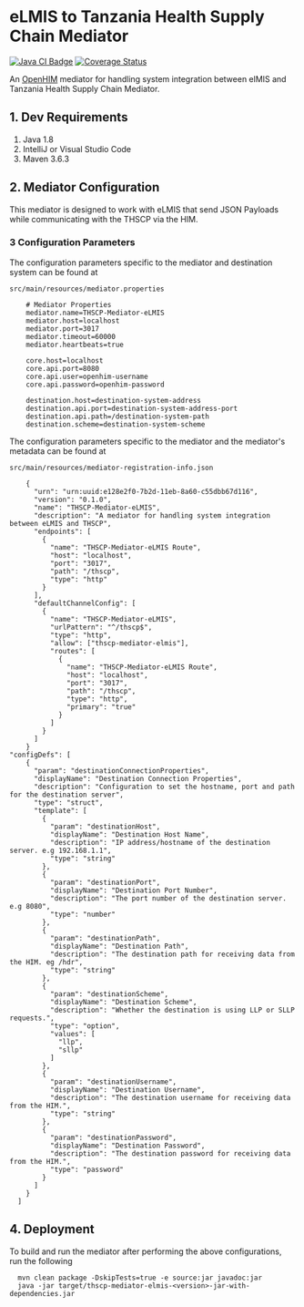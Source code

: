 # eLMIS to Tanzania Health Supply Chain Mediator


[![Java CI Badge](https://github.com/SoftmedTanzania/thscp-mediator-elmis/workflows/Java%20CI%20with%20Maven/badge.svg)](https://github.com/SoftmedTanzania/thscp-mediator-elmis/actions?query=workflow%3A%22Java+CI+with+Maven%22)
[![Coverage Status](https://coveralls.io/repos/github/SoftmedTanzania/thscp-mediator-elmis/badge.svg?branch=development)](https://coveralls.io/github/SoftmedTanzania/thscp-mediator-elmis?branch=development)

An [OpenHIM](http://openhim.org/) mediator for handling system integration between elMIS and Tanzania Health Supply Chain Mediator.

## 1. Dev Requirements

1. Java 1.8
2. IntelliJ or Visual Studio Code
3. Maven 3.6.3

## 2. Mediator Configuration

This mediator is designed to work with eLMIS that send JSON Payloads while communicating with the THSCP via the HIM.

### 3 Configuration Parameters

The configuration parameters specific to the mediator and destination system can be found at

`src/main/resources/mediator.properties`

```
    # Mediator Properties
    mediator.name=THSCP-Mediator-eLMIS
    mediator.host=localhost
    mediator.port=3017
    mediator.timeout=60000
    mediator.heartbeats=true
    
    core.host=localhost
    core.api.port=8080
    core.api.user=openhim-username
    core.api.password=openhim-password
    
    destination.host=destination-system-address
    destination.api.port=destination-system-address-port
    destination.api.path=/destination-system-path
    destination.scheme=destination-system-scheme
```

The configuration parameters specific to the mediator and the mediator's metadata can be found at

`src/main/resources/mediator-registration-info.json`

```
    {
      "urn": "urn:uuid:e128e2f0-7b2d-11eb-8a60-c55dbb67d116",
      "version": "0.1.0",
      "name": "THSCP-Mediator-eLMIS",
      "description": "A mediator for handling system integration between eLMIS and THSCP",
      "endpoints": [
        {
          "name": "THSCP-Mediator-eLMIS Route",
          "host": "localhost",
          "port": "3017",
          "path": "/thscp",
          "type": "http"
        }
      ],
      "defaultChannelConfig": [
        {
          "name": "THSCP-Mediator-eLMIS",
          "urlPattern": "^/thscp$",
          "type": "http",
          "allow": ["thscp-mediator-elmis"],
          "routes": [
            {
              "name": "THSCP-Mediator-eLMIS Route",
              "host": "localhost",
              "port": "3017",
              "path": "/thscp",
              "type": "http",
              "primary": "true"
            }
          ]
        }
      ]
    }
"configDefs": [
    {
      "param": "destinationConnectionProperties",
      "displayName": "Destination Connection Properties",
      "description": "Configuration to set the hostname, port and path for the destination server",
      "type": "struct",
      "template": [
        {
          "param": "destinationHost",
          "displayName": "Destination Host Name",
          "description": "IP address/hostname of the destination server. e.g 192.168.1.1",
          "type": "string"
        },
        {
          "param": "destinationPort",
          "displayName": "Destination Port Number",
          "description": "The port number of the destination server. e.g 8080",
          "type": "number"
        },
        {
          "param": "destinationPath",
          "displayName": "Destination Path",
          "description": "The destination path for receiving data from the HIM. eg /hdr",
          "type": "string"
        },
        {
          "param": "destinationScheme",
          "displayName": "Destination Scheme",
          "description": "Whether the destination is using LLP or SLLP requests.",
          "type": "option",
          "values": [
            "llp",
            "sllp"
          ]
        },
        {
          "param": "destinationUsername",
          "displayName": "Destination Username",
          "description": "The destination username for receiving data from the HIM.",
          "type": "string"
        },
        {
          "param": "destinationPassword",
          "displayName": "Destination Password",
          "description": "The destination password for receiving data from the HIM.",
          "type": "password"
        }
      ]
    }
  ]

```

## 4. Deployment

To build and run the mediator after performing the above configurations, run the following

```
  mvn clean package -DskipTests=true -e source:jar javadoc:jar
  java -jar target/thscp-mediator-elmis-<version>-jar-with-dependencies.jar
```

